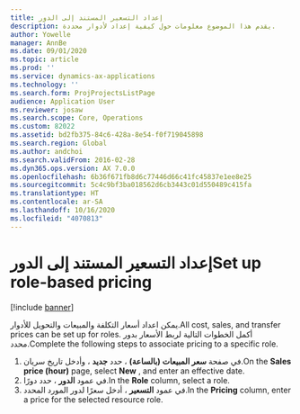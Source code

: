```yaml
---
title: إعداد التسعير المستند إلى الدور
description: يقدم هذا الموضوع معلومات حول كيفية إعداد لأدوار محددة.
author: Yowelle
manager: AnnBe
ms.date: 09/01/2020
ms.topic: article
ms.prod: ''
ms.service: dynamics-ax-applications
ms.technology: ''
ms.search.form: ProjProjectsListPage
audience: Application User
ms.reviewer: josaw
ms.search.scope: Core, Operations
ms.custom: 82022
ms.assetid: bd2fb375-84c6-428a-8e54-f0f719045898
ms.search.region: Global
ms.author: andchoi
ms.search.validFrom: 2016-02-28
ms.dyn365.ops.version: AX 7.0.0
ms.openlocfilehash: 6b36f671fb8d6c77446d66c41fc45837e1ee8e25
ms.sourcegitcommit: 5c4c9bf3ba018562d6cb3443c01d550489c415fa
ms.translationtype: HT
ms.contentlocale: ar-SA
ms.lasthandoff: 10/16/2020
ms.locfileid: "4070813"
---
```

# <a name="set-up-role-based-pricing"></a><span data-ttu-id="99fe4-103">إعداد التسعير المستند إلى الدور</span><span class="sxs-lookup"><span data-stu-id="99fe4-103">Set up role-based pricing</span></span>

[!include [banner](../includes/banner.md)]

<span data-ttu-id="99fe4-104">يمكن اعداد أسعار التكلفة والمبيعات والتحويل للأدوار.</span><span class="sxs-lookup"><span data-stu-id="99fe4-104">All cost, sales, and transfer prices can be set up for roles.</span></span> <span data-ttu-id="99fe4-105">أكمل الخطوات التالية لربط الأسعار بدور محدد.</span><span class="sxs-lookup"><span data-stu-id="99fe4-105">Complete the following steps to associate pricing to a specific role.</span></span>

1. <span data-ttu-id="99fe4-106">في صفحة **سعر المبيعات (بالساعة)** ، حدد **جديد** ، وأدخل تاريخ سريان.</span><span class="sxs-lookup"><span data-stu-id="99fe4-106">On the **Sales price (hour)** page, select **New** , and enter an effective date.</span></span>
2. <span data-ttu-id="99fe4-107">في عمود **الدور** ، حدد دورًا.</span><span class="sxs-lookup"><span data-stu-id="99fe4-107">In the **Role** column, select a role.</span></span>
3. <span data-ttu-id="99fe4-108">في عمود **التسعير** ، أدخل سعرًا لدور المورد المحدد.</span><span class="sxs-lookup"><span data-stu-id="99fe4-108">In the **Pricing** column, enter a price for the selected resource role.</span></span>
